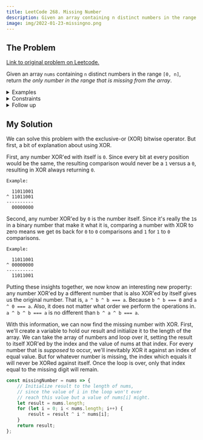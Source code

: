 ```yaml
---
title: LeetCode 268. Missing Number
description: Given an array containing n distinct numbers in the range [0, n], return the only number in the range that is missing from the array.
image: img/2022-01-23-missingno.png
---
```


## The Problem

[Link to original problem on Leetcode.](https://leetcode.com/problems/missing-number/)

Given an array `nums` containing `n` distinct numbers in the range `[0, n]`, return _the only number in the range that is missing from the array_.

<details>
<summary>Examples</summary>

Example 1:

```
Input: nums = [3,0,1]
Output: 2
Explanation: n = 3 since there are 3 numbers, so all numbers are in the range [0,3]. 2 is the missing number in the range since it does not appear in nums.
```

Example 2:

```
Input: nums = [0,1]
Output: 2
Explanation: n = 2 since there are 2 numbers, so all numbers are in the range [0,2]. 2 is the missing number in the range since it does not appear in nums.
```

Example 3:

```
Input: nums = [9,6,4,2,3,5,7,0,1]
Output: 8
Explanation: n = 9 since there are 9 numbers, so all numbers are in the range [0,9]. 8 is the missing number in the range since it does not appear in nums.
```

</details>

<details>
<summary>Constraints</summary>

- `n` $$=$$ `nums.length`
- 1 $$\le$$ `n` $$\le$$ 10<sup>4</sup>
- 0 $$\le$$ `nums[i]` $$\le$$ `n`
- All the numbers of `nums` are **unique**.
</details>

<details>
<summary>Follow up</summary>

Could you implement a solution using only $$O(1)$$ extra space complexity and $$O(n)$$ runtime complexity?

</details>

## My Solution

We can solve this problem with the exclusive-or (XOR) bitwise operator. But first, a bit of explanation about using XOR.

First, any number XOR'ed with itself is `0`. Since every bit at every position would be the same, the resulting comparison would never be a `1` versus a `0`, resulting in XOR always returning `0`.

```
Example:

  11011001
^ 11011001
----------
  00000000
```

Second, any number XOR'ed by `0` is the number itself. Since it's really the `1`s in a binary number that make it what it is, comparing a number with XOR to zero means we get `0`s back for `0` to `0` comparisons and `1` for `1` to `0` comparisons.

```
Example:

  11011001
^ 00000000
----------
  11011001
```

Putting these insights together, we now know an interesting new property: any number XOR'ed by a different number that is also XOR'ed by itself gives us the original number. That is, `a ^ b ^ b === a`. Because `b ^ b === 0` and `a ^ 0 === a`. Also, it does not matter what order we perform the operations in. `a ^ b ^ b === a` is no different than `b ^ a ^ b === a`.

With this information, we can now find the missing number with XOR. First, we'll create a variable to hold our result and initialize it to the length of the array. We can take the array of numbers and loop over it, setting the result to itself XOR'ed by the index and the value of nums at that index. For every number that is _supposed_ to occur, we'll inevitably XOR it against an index of equal value. But for whatever number is missing, the index which equals it will never be XORed against itself. Once the loop is over, only that index equal to the missing digit will remain.

```javascript
const missingNumber = nums => {
	// Initialize result to the length of nums,
	// since the value of i in the loop won't ever
	// reach this value but a value of nums[i] might.
	let result = nums.length;
	for (let i = 0; i < nums.length; i++) {
		result = result ^ i ^ nums[i];
	}
	return result;
};
```
